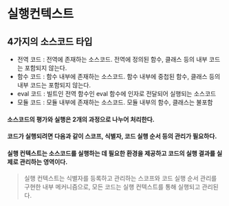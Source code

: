 # 실행컨텍스트

## 4가지의 소스코드 타입

- 전역 코드 : 전역에 존재하는 소스코드. 전역에 정의된 함수, 클래스 등의 내부 코드는 포함되지 않는다.
- 함수 코드 : 함수 내부에 존재하는 소스코드. 함수 내부에 중첩된 함수, 클래스 등의 내부 코드는 포함되지 않는다.
- eval 코드 : 빌트인 전역 함수인 eval 함수에 인자로 전달되어 실행되는 소스코드
- 모듈 코드 : 모듈 내부에 존재하는 소스코드. 모듈 내부의 함수, 클래스는 불포함

#### 소스코드의 평가와 실행은 2개의 과정으로 나누어 처리한다.

#### 코드가 실행되려면 다음과 같이 스코프, 식별자, 코드 실행 순서 등의 관리가 필요하다.

#### 실행 컨텍스트는 소스코드를 실행하는 데 필요한 환경을 제공하고 코드의 실행 결과를 실제로 관리하는 영역이다.

> 실행 컨텍스트는 식별자를 등록하고 관리하는 스코프와 코드 실행 순서 관리를 구현한 내부 메커니즘으로, 모든 코드는 실행 컨텍스트를 통해 실행되고 관리된다.
